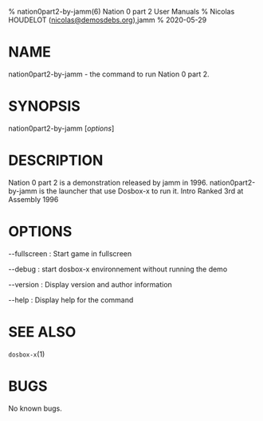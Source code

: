 % nation0part2-by-jamm(6) Nation 0 part 2 User Manuals
% Nicolas HOUDELOT (nicolas@demosdebs.org),jamm
% 2020-05-29

# NAME
nation0part2-by-jamm - the command to run Nation 0 part 2.

# SYNOPSIS
nation0part2-by-jamm [*options*]

# DESCRIPTION
Nation 0 part 2 is a demonstration released by jamm in 1996.
nation0part2-by-jamm is the launcher that use Dosbox-x to run it.
Intro Ranked 3rd at Assembly 1996

# OPTIONS
\--fullscreen
:   Start game in fullscreen

\--debug
:   start dosbox-x environnement without running the demo

\--version
:   Display version and author information

\--help
:   Display help for the command

# SEE ALSO
`dosbox-x`(1)

# BUGS
No known bugs.
